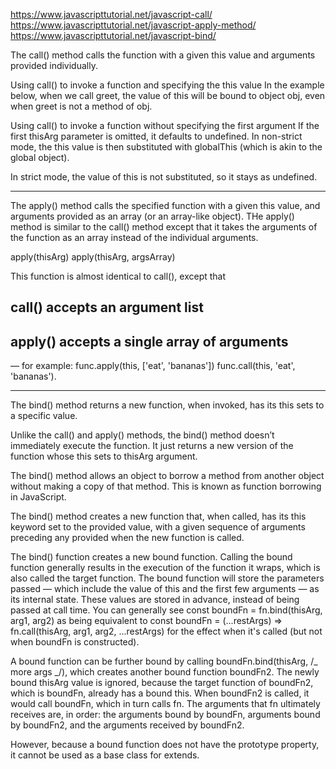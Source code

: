 https://www.javascripttutorial.net/javascript-call/
https://www.javascripttutorial.net/javascript-apply-method/
https://www.javascripttutorial.net/javascript-bind/

The call() method calls the function with a given this value and arguments provided individually.

<script>
    function Product(name, price) {
        this.name = name;
        this.price = price;
    }

    function Food(name, price) {
        Product.call(this, name, price);
        this.category = 'food';
    }

    console.log(new Food('cheese', 5).name);
    // Expected output: "cheese"

</script>

Using call() to invoke a function and specifying the this value
In the example below, when we call greet, the value of this will be bound to object obj, even when greet is not a method of obj.
<script>
function greet() {
  console.log(this.animal, "typically sleep between", this.sleepDuration);
}

const obj = {
  animal: "cats",
  sleepDuration: "12 and 16 hours",
};

greet.call(obj); // cats typically sleep between 12 and 16 hours
</script>

Using call() to invoke a function without specifying the first argument
If the first thisArg parameter is omitted, it defaults to undefined. In non-strict mode, the this value is then substituted with globalThis (which is akin to the global object).

<script>
globalThis.globProp = "Wisen";

function display() {
  console.log(`globProp value is ${this.globProp}`);
}

display.call(); // Logs "globProp value is Wisen"
</script>

In strict mode, the value of this is not substituted, so it stays as undefined.
<script>
"use strict";

globalThis.globProp = "Wisen";

function display() {
  console.log(`globProp value is ${this.globProp}`);
}

display.call(); // throws TypeError: Cannot read the property of 'globProp' of undefined
</script>

---------------------------------------------

The apply() method calls the specified function with a given this value, and arguments provided as an array (or an array-like object).
THe apply() method is similar to the call() method except that it takes the arguments of the function as an array instead of the individual arguments.


apply(thisArg)
apply(thisArg, argsArray)


This function is almost identical to call(), except that 
## call() accepts an argument list
## apply() accepts a single array of arguments 
— for example: 
    func.apply(this, ['eat', 'bananas'])
    func.call(this, 'eat', 'bananas').


--------------------------------------------
The bind() method returns a new function, when invoked, has its this sets to a specific value.

Unlike the call() and apply() methods, the bind() method doesn’t immediately execute the function. It just returns a new version of the function whose this sets to thisArg argument.

The bind() method allows an object to borrow a method from another object without making a copy of that method. This is known as function borrowing in JavaScript.

The bind() method creates a new function that, when called, has its this keyword set to the provided value, with a given sequence of arguments preceding any provided when the new function is called.

The bind() function creates a new bound function. Calling the bound function generally results in the execution of the function it wraps, which is also called the target function. The bound function will store the parameters passed — which include the value of this and the first few arguments — as its internal state. These values are stored in advance, instead of being passed at call time. You can generally see const boundFn = fn.bind(thisArg, arg1, arg2) as being equivalent to const boundFn = (...restArgs) => fn.call(thisArg, arg1, arg2, ...restArgs) for the effect when it's called (but not when boundFn is constructed).

A bound function can be further bound by calling boundFn.bind(thisArg, /_ more args _/), which creates another bound function boundFn2. The newly bound thisArg value is ignored, because the target function of boundFn2, which is boundFn, already has a bound this. When boundFn2 is called, it would call boundFn, which in turn calls fn. The arguments that fn ultimately receives are, in order: the arguments bound by boundFn, arguments bound by boundFn2, and the arguments received by boundFn2.

<script>
    "use strict"; // prevent `this` from being boxed into the wrapper object

    function log(...args) {
        console.log(this, ...args);
    }
    const boundLog = log.bind("this value", 1, 2);
    const boundLog2 = boundLog.bind("new this value", 3, 4);
    boundLog2(5, 6); // "this value", 1, 2, 3, 4, 5, 6

</script>

However, because a bound function does not have the prototype property, it cannot be used as a base class for extends.





<script>
///////////////////////////////////////
// The call and apply Methods
const lufthansa = {
  airline: 'Lufthansa',
  iataCode: 'LH',
  bookings: [],
  // book: function() {}
  book(flightNum, name) {
    console.log(
      `${name} booked a seat on ${this.airline} flight ${this.iataCode}${flightNum}`
    );
    this.bookings.push({ flight: `${this.iataCode}${flightNum}`, name });
  },
};

lufthansa.book(239, 'Jonas Schmedtmann');
lufthansa.book(635, 'John Smith');

const eurowings = {
  airline: 'Eurowings',
  iataCode: 'EW',
  bookings: [],
};

const book = lufthansa.book;

// Does NOT work
// book(23, 'Sarah Williams');

//////// Call method ////////////////
book.call(eurowings, 23, 'Sarah Williams');
console.log(eurowings);

book.call(lufthansa, 239, 'Mary Cooper');
console.log(lufthansa);

const swiss = {
  airline: 'Swiss Air Lines',
  iataCode: 'LX',
  bookings: [],
};

book.call(swiss, 583, 'Mary Cooper');

//////// Apply method  ///////////
// does basically the same thing, the only difference is that 
// apply does not receive a list of arguments after the this keywords, 
// but instead an array of the argument 

const flightData = [583, 'George Cooper'];
book.apply(swiss, flightData);
console.log(swiss);

book.call(swiss, ...flightData);

// explicitly define the this keyword in any function we want 



///////////////////////////////////////
// The bind Method
// Bind also allows us to manually set the this keywords for any function call
// The difference is that bind does not immediately call the function
// instead it returns a new function where the this keyword is bound
// book.call(eurowings, 23, 'Sarah Williams');

const bookEW = book.bind(eurowings);
const bookLH = book.bind(lufthansa);
const bookLX = book.bind(swiss);

bookEW(23, 'Steven Williams');

const bookEW23 = book.bind(eurowings, 23);
bookEW23('Jonas Schmedtmann');
bookEW23('Martha Cooper');

// With Event Listeners
lufthansa.planes = 300;
lufthansa.buyPlane = function () {
  console.log(this);

  this.planes++;
  console.log(this.planes);
};
// lufthansa.buyPlane();

document
  .querySelector('.buy')
  .addEventListener('click', lufthansa.buyPlane.bind(lufthansa));

// Partial application
const addTax = (rate, value) => value + value * rate;
console.log(addTax(0.1, 200));

const addVAT = addTax.bind(null, 0.23);
// addVAT = value => value + value * 0.23;

console.log(addVAT(100));
console.log(addVAT(23));

const addTaxRate = function (rate) {
  return function (value) {
    return value + value * rate;
  };
};
const addVAT2 = addTaxRate(0.23);
console.log(addVAT2(100));
console.log(addVAT2(23));
